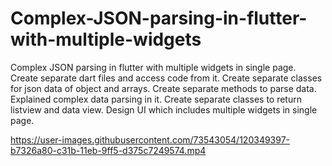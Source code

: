 # Complex-JSON-parsing-in-flutter-with-multiple-widgets
Complex JSON parsing in flutter with multiple widgets in single page.
Create separate dart files and access code from it.
Create separate classes for json data of object and arrays.
Create separate methods to parse data.
Explained complex data parsing in it.
Create separate classes to return listview and data view.
Design UI which includes multiple widgets in single page.


https://user-images.githubusercontent.com/73543054/120349397-b7326a80-c31b-11eb-9ff5-d375c7249574.mp4


